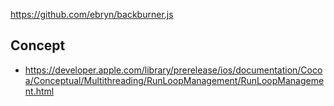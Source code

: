 https://github.com/ebryn/backburner.js

## Concept

* https://developer.apple.com/library/prerelease/ios/documentation/Cocoa/Conceptual/Multithreading/RunLoopManagement/RunLoopManagement.html
